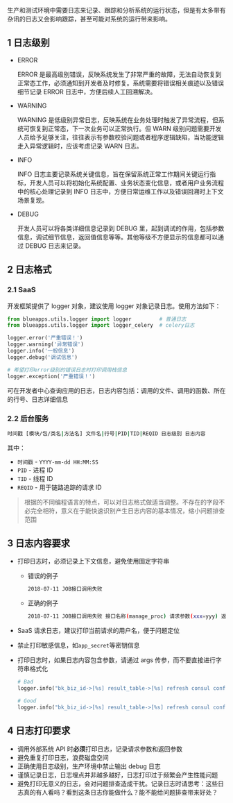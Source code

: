 生产和测试环境中需要日志来记录、跟踪和分析系统的运行状态，但是有太多带有杂讯的日志又会影响跟踪，甚至可能对系统的运行带来影响。

## 1 日志级别

- ERROR

    ERROR 是最高级别错误，反映系统发生了非常严重的故障，无法自动恢复到正常态工作，必须通知到开发者及时修复。系统需要将错误相关痕迹以及错误细节记录 ERROR 日志中，方便后续人工回溯解决。

- WARNING

    WARNING 是低级别异常日志，反映系统在业务处理时触发了异常流程，但系统可恢复到正常态，下一次业务可以正常执行。但 WARN 级别问题需要开发人员给予足够关注，往往表示有参数校验问题或者程序逻辑缺陷，当功能逻辑走入异常逻辑时，应该考虑记录 WARN 日志。

- INFO

    INFO 日志主要记录系统关键信息，旨在保留系统正常工作期间关键运行指标，开发人员可以将初始化系统配置、业务状态变化信息，或者用户业务流程中的核心处理记录到 INFO 日志中，方便日常运维工作以及错误回溯时上下文场景复现。

- DEBUG

    开发人员可以将各类详细信息记录到 DEBUG 里，起到调试的作用，包括参数信息，调试细节信息，返回值信息等等。其他等级不方便显示的信息都可以通过 DEBUG 日志来记录。

## 2 日志格式

### 2.1 SaaS

开发框架提供了 logger 对象，建议使用 logger 对象记录日志。使用方法如下：

```python
from blueapps.utils.logger import logger         # 普通日志
from blueapps.utils.logger import logger_celery  # celery日志

logger.error('严重错误！')
logger.warning('异常错误')
logger.info('一般信息')
logger.debug('调试信息')

# 希望打印error级别的错误日志时打印调用栈信息
logger.exception('严重错误！')

```

可在开发者中心查询应用的日志，日志内容包括：调用的文件、调用的函数、所在的行号、日志详细信息

### 2.2 后台服务

```bash
时间戳 [模块/包/类名|方法名] 文件名|行号|PID|TID|REQID 日志级别 日志内容
```

其中：

- `时间戳` -  `YYYY-mm-dd HH:MM:SS`
- `PID` - 进程 ID
- `TID` -  线程 ID
- `REQID` - 用于链路追踪的请求 ID

> 根据的不同编程语言的特点，可以对日志格式做适当调整。不存在的字段不必完全相符，意义在于能快速识别产生日志内容的基本情况，缩小问题排查范围

## 3 日志内容要求

- 打印日志时，必须记录上下文信息，避免使用固定字符串
  - 错误的例子

    ```bash
    2018-07-11 JOB接口调用失败
    ```

  - 正确的例子

    ```bash
    2018-07-11 JOB接口调用失败 接口名称(manage_proc) 请求参数(xxx=yyy) 返回参数(xxx=yyy) 状态码(403)
    ```

- SaaS 请求日志，建议打印当前请求的用户名，便于问题定位

- 禁止打印敏感信息，如`app_secret`等密钥信息

- 打印日志时，如果日志内容包含参数，请通过 args 传参，而不要直接进行字符串格式化

    ```python
    # Bad
    logger.info("bk_biz_id->[%s] result_table->[%s] refresh consul config success." % (bk_biz_id, result_table.table_id))

    # Good
    logger.info("bk_biz_id->[%s] result_table->[%s] refresh consul config success.", bk_biz_id, result_table.table_id)
    ```

## 4 日志打印要求

- 调用外部系统 API 时**必须**打印日志，记录请求参数和返回参数
- 避免重复打印日志，浪费磁盘空间
- 正确使用日志级别，生产环境中禁止输出 debug 日志
- 谨慎记录日志，日志埋点并非越多越好，日志打印过于频繁会产生性能问题
- 避免打印无意义的日志，会对问题排查造成干扰。记录日志时请思考：这些日志真的有人看吗？看到这条日志你能做什么？能不能给问题排查带来好处？
